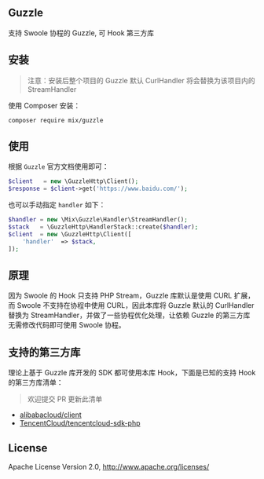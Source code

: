 ## Guzzle

支持 Swoole 协程的 Guzzle, 可 Hook 第三方库

## 安装

> 注意：安装后整个项目的 Guzzle 默认 CurlHandler 将会替换为该项目内的 StreamHandler

使用 Composer 安装：

```
composer require mix/guzzle
```

## 使用

根据 `Guzzle` 官方文档使用即可：

```php
$client   = new \GuzzleHttp\Client();
$response = $client->get('https://www.baidu.com/');
```


也可以手动指定 `handler` 如下：

```php
$handler = new \Mix\Guzzle\Handler\StreamHandler();
$stack   = \GuzzleHttp\HandlerStack::create($handler);
$client  = new \GuzzleHttp\Client([
    'handler'  => $stack,
]);
```

## 原理

因为 Swoole 的 Hook 只支持 PHP Stream，Guzzle 库默认是使用 CURL 扩展，而 Swoole 不支持在协程中使用 CURL，因此本库将 Guzzle 默认的 CurlHandler 替换为 StreamHandler，并做了一些协程优化处理，让依赖 Guzzle 的第三方库无需修改代码即可使用 Swoole 协程。

## 支持的第三方库

理论上基于 Guzzle 库开发的 SDK 都可使用本库 Hook，下面是已知的支持 Hook 的第三方库清单：

> 欢迎提交 PR 更新此清单

- [alibabacloud/client](https://github.com/aliyun/openapi-sdk-php-client)
- [TencentCloud/tencentcloud-sdk-php](https://github.com/TencentCloud/tencentcloud-sdk-php)

## License

Apache License Version 2.0, http://www.apache.org/licenses/

